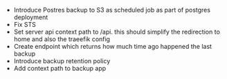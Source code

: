 - Introduce Postres backup to S3 as scheduled job as part of postgres deployment
- Fix STS
- Set server api context path to /api. this should simplify the redirection to home and also the traeefik config
- Create endpoint which returns how much time ago happened the last backup
- Introduce backup retention policy
- Add context path to backup app